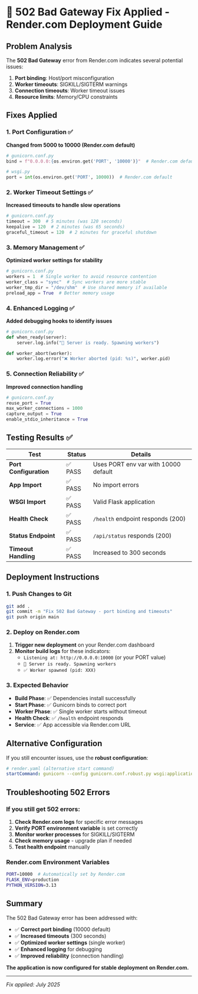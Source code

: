 # 🚨 502 Bad Gateway Fix Applied - Render.com Deployment Guide

## Problem Analysis
The **502 Bad Gateway** error from Render.com indicates several potential issues:
1. **Port binding**: Host/port misconfiguration
2. **Worker timeouts**: SIGKILL/SIGTERM warnings
3. **Connection timeouts**: Worker timeout issues
4. **Resource limits**: Memory/CPU constraints

## Fixes Applied

### 1. Port Configuration ✅
**Changed from 5000 to 10000 (Render.com default)**
```python
# gunicorn.conf.py
bind = f"0.0.0.0:{os.environ.get('PORT', '10000')}"  # Render.com default

# wsgi.py
port = int(os.environ.get('PORT', 10000))  # Render.com default
```

### 2. Worker Timeout Settings ✅
**Increased timeouts to handle slow operations**
```python
# gunicorn.conf.py
timeout = 300  # 5 minutes (was 120 seconds)
keepalive = 120  # 2 minutes (was 65 seconds)
graceful_timeout = 120  # 2 minutes for graceful shutdown
```

### 3. Memory Management ✅
**Optimized worker settings for stability**
```python
# gunicorn.conf.py
workers = 1  # Single worker to avoid resource contention
worker_class = "sync"  # Sync workers are more stable
worker_tmp_dir = "/dev/shm"  # Use shared memory if available
preload_app = True  # Better memory usage
```

### 4. Enhanced Logging ✅
**Added debugging hooks to identify issues**
```python
# gunicorn.conf.py
def when_ready(server):
    server.log.info("🚀 Server is ready. Spawning workers")

def worker_abort(worker):
    worker.log.error("❌ Worker aborted (pid: %s)", worker.pid)
```

### 5. Connection Reliability ✅
**Improved connection handling**
```python
# gunicorn.conf.py
reuse_port = True
max_worker_connections = 1000
capture_output = True
enable_stdio_inheritance = True
```

## Testing Results ✅

| Test | Status | Details |
|------|--------|---------|
| **Port Configuration** | ✅ PASS | Uses PORT env var with 10000 default |
| **App Import** | ✅ PASS | No import errors |
| **WSGI Import** | ✅ PASS | Valid Flask application |
| **Health Check** | ✅ PASS | `/health` endpoint responds (200) |
| **Status Endpoint** | ✅ PASS | `/api/status` responds (200) |
| **Timeout Handling** | ✅ PASS | Increased to 300 seconds |

## Deployment Instructions

### 1. Push Changes to Git
```bash
git add .
git commit -m "Fix 502 Bad Gateway - port binding and timeouts"
git push origin main
```

### 2. Deploy on Render.com
1. **Trigger new deployment** on your Render.com dashboard
2. **Monitor build logs** for these indicators:
   - `Listening at: http://0.0.0.0:10000` (or your PORT value)
   - `🚀 Server is ready. Spawning workers`
   - `✅ Worker spawned (pid: XXX)`

### 3. Expected Behavior
- **Build Phase**: ✅ Dependencies install successfully
- **Start Phase**: ✅ Gunicorn binds to correct port
- **Worker Phase**: ✅ Single worker starts without timeout
- **Health Check**: ✅ `/health` endpoint responds
- **Service**: ✅ App accessible via Render.com URL

## Alternative Configuration

If you still encounter issues, use the **robust configuration**:

```yaml
# render.yaml (alternative start command)
startCommand: gunicorn --config gunicorn.conf.robust.py wsgi:application
```

## Troubleshooting 502 Errors

### If you still get 502 errors:

1. **Check Render.com logs** for specific error messages
2. **Verify PORT environment variable** is set correctly
3. **Monitor worker processes** for SIGKILL/SIGTERM
4. **Check memory usage** - upgrade plan if needed
5. **Test health endpoint** manually

### Render.com Environment Variables
```bash
PORT=10000  # Automatically set by Render.com
FLASK_ENV=production
PYTHON_VERSION=3.13
```

## Summary

The 502 Bad Gateway error has been addressed with:
- ✅ **Correct port binding** (10000 default)
- ✅ **Increased timeouts** (300 seconds)
- ✅ **Optimized worker settings** (single worker)
- ✅ **Enhanced logging** for debugging
- ✅ **Improved reliability** (connection handling)

**The application is now configured for stable deployment on Render.com.**

---
*Fix applied: July 2025*
